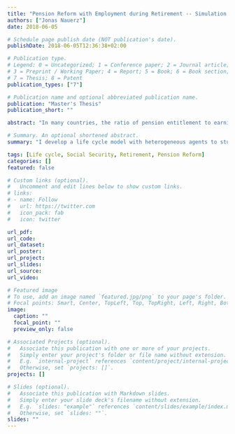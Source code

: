 ```yaml
---
title: "Pension Reform with Employment during Retirement -- Simulation Analysis of a Life Cycle Model for Germany"
authors: ["Jonas Nauerz"]
date: 2018-06-05

# Schedule page publish date (NOT publication's date).
publishDate: 2018-06-05T12:36:38+02:00

# Publication type.
# Legend: 0 = Uncategorized; 1 = Conference paper; 2 = Journal article;
# 3 = Preprint / Working Paper; 4 = Report; 5 = Book; 6 = Book section;
# 7 = Thesis; 8 = Patent
publication_types: ["7"]

# Publication name and optional abbreviated publication name.
publication: "Master's Thesis"
publication_short: ""

abstract: "In many countries, the ratio of pension entitlement to earnings is declining due to demographic developments. In 2017, the German government introduced a pension reform which allows workers to accumulate more pension capital through continued employment during retirement. I develop a partial equilibrium overlapping generations model in which agents choose how much to consume, save, and whether or not to retire. Agents are heterogeneous in their education and dis-utility of labor, which may serve as a proxy for deteriorating health. I find that the reform is welfare enhancing for both types and it creates large incentives for workers to remain employed longer. The model predicts an increase in the effective average retirement age of 2.7 years, from 64.0 to 66.7."

# Summary. An optional shortened abstract.
summary: "I develop a life cycle model with heterogeneous agents to study the effects of a 2017 reform in the German pension system on the effective average retirement age and find it increases by 2.7 years."

tags: [Life cycle, Social Security, Retirement, Pension Reform]
categories: []
featured: false

# Custom links (optional).
#   Uncomment and edit lines below to show custom links.
# links:
# - name: Follow
#   url: https://twitter.com
#   icon_pack: fab
#   icon: twitter

url_pdf:
url_code:
url_dataset:
url_poster:
url_project:
url_slides:
url_source:
url_video:

# Featured image
# To use, add an image named `featured.jpg/png` to your page's folder. 
# Focal points: Smart, Center, TopLeft, Top, TopRight, Left, Right, BottomLeft, Bottom, BottomRight.
image:
  caption: ""
  focal_point: ""
  preview_only: false

# Associated Projects (optional).
#   Associate this publication with one or more of your projects.
#   Simply enter your project's folder or file name without extension.
#   E.g. `internal-project` references `content/project/internal-project/index.md`.
#   Otherwise, set `projects: []`.
projects: []

# Slides (optional).
#   Associate this publication with Markdown slides.
#   Simply enter your slide deck's filename without extension.
#   E.g. `slides: "example"` references `content/slides/example/index.md`.
#   Otherwise, set `slides: ""`.
slides: ""
---
```

